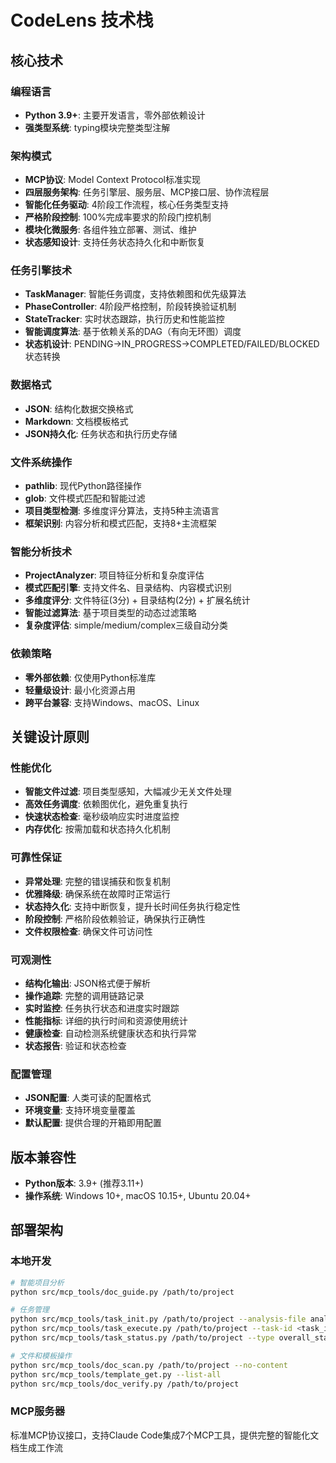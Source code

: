 # CodeLens 技术栈

## 核心技术

### 编程语言
- **Python 3.9+**: 主要开发语言，零外部依赖设计
- **强类型系统**: typing模块完整类型注解

### 架构模式
- **MCP协议**: Model Context Protocol标准实现
- **四层服务架构**: 任务引擎层、服务层、MCP接口层、协作流程层
- **智能化任务驱动**: 4阶段工作流程，核心任务类型支持
- **严格阶段控制**: 100%完成率要求的阶段门控机制
- **模块化微服务**: 各组件独立部署、测试、维护
- **状态感知设计**: 支持任务状态持久化和中断恢复

### 任务引擎技术
- **TaskManager**: 智能任务调度，支持依赖图和优先级算法
- **PhaseController**: 4阶段严格控制，阶段转换验证机制
- **StateTracker**: 实时状态跟踪，执行历史和性能监控
- **智能调度算法**: 基于依赖关系的DAG（有向无环图）调度
- **状态机设计**: PENDING→IN_PROGRESS→COMPLETED/FAILED/BLOCKED状态转换

### 数据格式
- **JSON**: 结构化数据交换格式
- **Markdown**: 文档模板格式
- **JSON持久化**: 任务状态和执行历史存储

### 文件系统操作
- **pathlib**: 现代Python路径操作
- **glob**: 文件模式匹配和智能过滤
- **项目类型检测**: 多维度评分算法，支持5种主流语言
- **框架识别**: 内容分析和模式匹配，支持8+主流框架

### 智能分析技术
- **ProjectAnalyzer**: 项目特征分析和复杂度评估
- **模式匹配引擎**: 支持文件名、目录结构、内容模式识别
- **多维度评分**: 文件特征(3分) + 目录结构(2分) + 扩展名统计
- **智能过滤算法**: 基于项目类型的动态过滤策略
- **复杂度评估**: simple/medium/complex三级自动分类

### 依赖策略
- **零外部依赖**: 仅使用Python标准库
- **轻量级设计**: 最小化资源占用
- **跨平台兼容**: 支持Windows、macOS、Linux

## 关键设计原则

### 性能优化
- **智能文件过滤**: 项目类型感知，大幅减少无关文件处理
- **高效任务调度**: 依赖图优化，避免重复执行
- **快速状态检查**: 毫秒级响应实时进度监控
- **内存优化**: 按需加载和状态持久化机制

### 可靠性保证
- **异常处理**: 完整的错误捕获和恢复机制
- **优雅降级**: 确保系统在故障时正常运行
- **状态持久化**: 支持中断恢复，提升长时间任务执行稳定性
- **阶段控制**: 严格阶段依赖验证，确保执行正确性
- **文件权限检查**: 确保文件可访问性

### 可观测性
- **结构化输出**: JSON格式便于解析
- **操作追踪**: 完整的调用链路记录
- **实时监控**: 任务执行状态和进度实时跟踪
- **性能指标**: 详细的执行时间和资源使用统计
- **健康检查**: 自动检测系统健康状态和执行异常
- **状态报告**: 验证和状态检查

### 配置管理
- **JSON配置**: 人类可读的配置格式
- **环境变量**: 支持环境变量覆盖
- **默认配置**: 提供合理的开箱即用配置

## 版本兼容性
- **Python版本**: 3.9+ (推荐3.11+)
- **操作系统**: Windows 10+, macOS 10.15+, Ubuntu 20.04+

## 部署架构

### 本地开发
```bash
# 智能项目分析
python src/mcp_tools/doc_guide.py /path/to/project

# 任务管理
python src/mcp_tools/task_init.py /path/to/project --analysis-file analysis.json
python src/mcp_tools/task_execute.py /path/to/project --task-id <task_id> --mode execute
python src/mcp_tools/task_status.py /path/to/project --type overall_status

# 文件和模板操作
python src/mcp_tools/doc_scan.py /path/to/project --no-content
python src/mcp_tools/template_get.py --list-all
python src/mcp_tools/doc_verify.py /path/to/project
```

### MCP服务器
标准MCP协议接口，支持Claude Code集成7个MCP工具，提供完整的智能化文档生成工作流